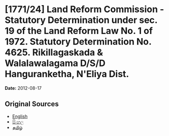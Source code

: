 # [1771/24] Land Reform Commission - Statutory Determination under sec. 19 of the Land Reform Law No. 1 of 1972. Statutory Determination No. 4625. Rikillagaskada & Walalawalagama D/S/D Hanguranketha, N'Eliya Dist.

**Date:** 2012-08-17

## Original Sources

- [English](https://documents.gov.lk/view/extra-gazettes/2012/8/1771-24_E.pdf)
- [සිංහල](https://documents.gov.lk/view/extra-gazettes/2012/8/1771-24_S.pdf)
- [தமிழ்](https://documents.gov.lk/view/extra-gazettes/2012/8/1771-24_T.pdf)
